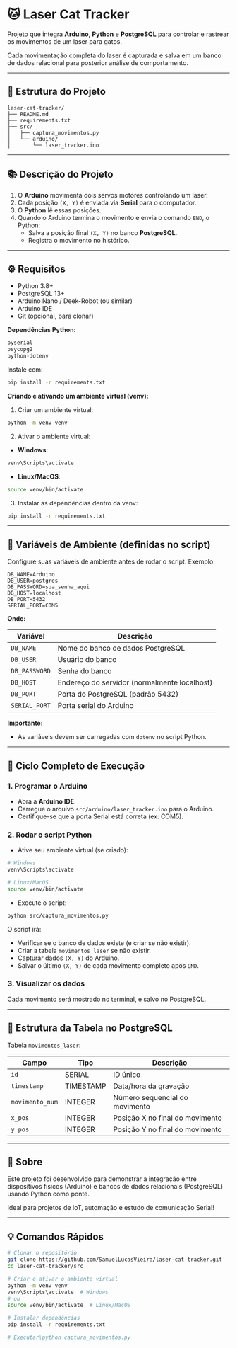# 🐱 Laser Cat Tracker

Projeto que integra **Arduino**, **Python** e **PostgreSQL** para controlar e rastrear os movimentos de um laser para gatos.

Cada movimentação completa do laser é capturada e salva em um banco de dados relacional para posterior análise de comportamento.

---

## 📆 Estrutura do Projeto

```
laser-cat-tracker/
├── README.md
├── requirements.txt
├── src/
│   ├── captura_movimentos.py
│   └── arduino/
│       └── laser_tracker.ino
```

---

## 📚 Descrição do Projeto

1. O **Arduino** movimenta dois servos motores controlando um laser.
2. Cada posição `(X, Y)` é enviada via **Serial** para o computador.
3. O **Python** lê essas posições.
4. Quando o Arduino termina o movimento e envia o comando `END`, o Python:
   - Salva a posição final `(X, Y)` no banco **PostgreSQL**.
   - Registra o movimento no histórico.

---

## ⚙️ Requisitos

- Python 3.8+
- PostgreSQL 13+
- Arduino Nano / Deek-Robot (ou similar)
- Arduino IDE
- Git (opcional, para clonar)

**Dependências Python:**

```txt
pyserial
psycopg2
python-dotenv
```

Instale com:

```bash
pip install -r requirements.txt
```

**Criando e ativando um ambiente virtual (venv):**

1. Criar um ambiente virtual:

```bash
python -m venv venv
```

2. Ativar o ambiente virtual:
- **Windows**:

```bash
venv\Scripts\activate
```

- **Linux/MacOS**:

```bash
source venv/bin/activate
```

3. Instalar as dependências dentro da venv:

```bash
pip install -r requirements.txt
```

---

## 🔢 Variáveis de Ambiente (definidas no script)

Configure suas variáveis de ambiente antes de rodar o script. Exemplo:

```dotenv
DB_NAME=Arduino
DB_USER=postgres
DB_PASSWORD=sua_senha_aqui
DB_HOST=localhost
DB_PORT=5432
SERIAL_PORT=COM5
```

**Onde:**

| Variável | Descrição |
|----------|------------|
| `DB_NAME` | Nome do banco de dados PostgreSQL |
| `DB_USER` | Usuário do banco |
| `DB_PASSWORD` | Senha do banco |
| `DB_HOST` | Endereço do servidor (normalmente localhost) |
| `DB_PORT` | Porta do PostgreSQL (padrão 5432) |
| `SERIAL_PORT` | Porta serial do Arduino |

**Importante:**
- As variáveis devem ser carregadas com `dotenv` no script Python.

---

## 📅 Ciclo Completo de Execução

### 1. Programar o Arduino

- Abra a **Arduino IDE**.
- Carregue o arquivo `src/arduino/laser_tracker.ino` para o Arduino.
- Certifique-se que a porta Serial está correta (ex: COM5).

### 2. Rodar o script Python

- Ative seu ambiente virtual (se criado):

```bash
# Windows
venv\Scripts\activate

# Linux/MacOS
source venv/bin/activate
```

- Execute o script:

```bash
python src/captura_movimentos.py
```

O script irá:

- Verificar se o banco de dados existe (e criar se não existir).
- Criar a tabela `movimentos_laser` se não existir.
- Capturar dados `(X, Y)` do Arduino.
- Salvar o último `(X, Y)` de cada movimento completo após `END`.

### 3. Visualizar os dados

Cada movimento será mostrado no terminal, e salvo no PostgreSQL.


---

## 💾 Estrutura da Tabela no PostgreSQL

Tabela `movimentos_laser`:

| Campo         | Tipo         | Descrição |
|---------------|--------------|-----------|
| `id`          | SERIAL        | ID único |
| `timestamp`   | TIMESTAMP     | Data/hora da gravação |
| `movimento_num` | INTEGER     | Número sequencial do movimento |
| `x_pos`       | INTEGER       | Posição X no final do movimento |
| `y_pos`       | INTEGER       | Posição Y no final do movimento |

---

## 👥 Sobre

Este projeto foi desenvolvido para demonstrar a integração entre dispositivos físicos (Arduino) e bancos de dados relacionais (PostgreSQL) usando Python como ponte.

Ideal para projetos de IoT, automação e estudo de comunicação Serial!


---

## 💡 Comandos Rápidos

```bash
# Clonar o repositório
git clone https://github.com/SamuelLucasVieira/laser-cat-tracker.git
cd laser-cat-tracker/src

# Criar e ativar o ambiente virtual
python -m venv venv
venv\Scripts\activate  # Windows
# ou
source venv/bin/activate  # Linux/MacOS

# Instalar dependências
pip install -r requirements.txt

# Executar\python captura_movimentos.py
```
